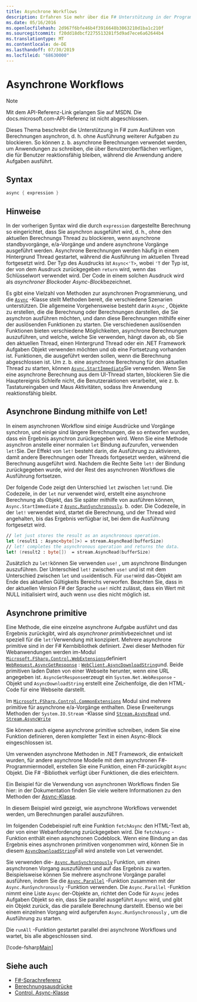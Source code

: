 ```yaml
---
title: Asynchrone Workflows
description: Erfahren Sie mehr über die F# Unterstützung in der Programmiersprache zum asynchronen Ausführen von Berechnungen, die ohne Blockierung der Ausführung anderer Aufgaben ausgeführt werden.
ms.date: 05/16/2016
ms.openlocfilehash: 2d967f6bfe46b4f3916648b3063210d1ba1c210f
ms.sourcegitcommit: f20dd18dbcf2275513281f5d9ad7ece6a62644b4
ms.translationtype: MT
ms.contentlocale: de-DE
ms.lasthandoff: 07/30/2019
ms.locfileid: "68630000"
---
```

# <a name="asynchronous-workflows"></a>Asynchrone Workflows

> [!NOTE]
> Mit dem API-Referenz-Link gelangen Sie auf MSDN.  Die docs.microsoft.com-API-Referenz ist nicht abgeschlossen.

Dieses Thema beschreibt die Unterstützung in F# zum Ausführen von Berechnungen asynchron, d. h. ohne Ausführung weiterer Aufgaben zu blockieren. So können z. b. asynchrone Berechnungen verwendet werden, um Anwendungen zu schreiben, die über Benutzeroberflächen verfügen, die für Benutzer reaktionsfähig bleiben, während die Anwendung andere Aufgaben ausführt.

## <a name="syntax"></a>Syntax

```fsharp
async { expression }
```

## <a name="remarks"></a>Hinweise

In der vorherigen Syntax wird die durch `expression` dargestellte Berechnung so eingerichtet, dass Sie asynchron ausgeführt wird, d. h., ohne den aktuellen Berechnungs Thread zu blockieren, wenn asynchrone standbyvorgänge, e/a-Vorgänge und andere asynchrone Vorgänge ausgeführt werden. Asynchrone Berechnungen werden häufig in einem Hintergrund Thread gestartet, während die Ausführung im aktuellen Thread fortgesetzt wird. Der Typ des Ausdrucks ist `Async<'T>`, wobei `'T` der Typ ist, der von dem Ausdruck zurückgegeben `return` wird, wenn das Schlüsselwort verwendet wird. Der Code in einem solchen Ausdruck wird als *asynchroner Block*oder *Async-Block*bezeichnet.

Es gibt eine Vielzahl von Methoden zur asynchronen Programmierung, und die [`Async`](https://msdn.microsoft.com/library/03eb4d12-a01a-4565-a077-5e83f17cf6f7) -Klasse stellt Methoden bereit, die verschiedene Szenarien unterstützen. Die allgemeine Vorgehensweise besteht darin `Async` , Objekte zu erstellen, die die Berechnung oder Berechnungen darstellen, die Sie asynchron ausführen möchten, und dann diese Berechnungen mithilfe einer der auslösenden Funktionen zu starten. Die verschiedenen auslösenden Funktionen bieten verschiedene Möglichkeiten, asynchrone Berechnungen auszuführen, und welche, welche Sie verwenden, hängt davon ab, ob Sie den aktuellen Thread, einen Hintergrund Thread oder ein .NET Framework Aufgaben Objekt verwenden möchten und ob eine Fortsetzung vorhanden ist. Funktionen, die ausgeführt werden sollen, wenn die Berechnung abgeschlossen ist. Um z. b. eine asynchrone Berechnung für den aktuellen Thread zu starten, können [`Async.StartImmediate`](https://msdn.microsoft.com/library/2f71d1cc-187f-48cf-ac66-e7fda41c46e3)Sie verwenden. Wenn Sie eine asynchrone Berechnung aus dem UI-Thread starten, blockieren Sie die Hauptereignis Schleife nicht, die Benutzeraktionen verarbeitet, wie z. b. Tastatureingaben und Maus Aktivitäten, sodass Ihre Anwendung reaktionsfähig bleibt.

## <a name="asynchronous-binding-by-using-let"></a>Asynchrone Bindung mithilfe von Let!

In einem asynchronen Workflow sind einige Ausdrücke und Vorgänge synchron, und einige sind längere Berechnungen, die so entworfen wurden, dass ein Ergebnis asynchron zurückgegeben wird. Wenn Sie eine Methode asynchron anstelle einer normalen `let` Bindung aufzurufen, verwenden `let!`Sie. Der Effekt von `let!` besteht darin, die Ausführung zu aktivieren, damit andere Berechnungen oder Threads fortgesetzt werden, während die Berechnung ausgeführt wird. Nachdem die Rechte Seite `let!` der Bindung zurückgegeben wurde, wird der Rest des asynchronen Workflows die Ausführung fortsetzen.

Der folgende Code zeigt den Unterschied `let` zwischen `let!`und. Die Codezeile, in der `let` nur verwendet wird, erstellt eine asynchrone Berechnung als Objekt, das Sie später mithilfe von ausführen können, `Async.StartImmediate` z [`Async.RunSynchronously`](https://msdn.microsoft.com/library/0a6663a9-50f2-4d38-8bf3-cefd1a51fd6b). b. oder. Die Codezeile, in der `let!` verwendet wird, startet die Berechnung, und der Thread wird angehalten, bis das Ergebnis verfügbar ist, bei dem die Ausführung fortgesetzt wird.

```fsharp
// let just stores the result as an asynchronous operation.
let (result1 : Async<byte[]>) = stream.AsyncRead(bufferSize)
// let! completes the asynchronous operation and returns the data.
let! (result2 : byte[])  = stream.AsyncRead(bufferSize)
```

Zusätzlich zu `let!`können Sie verwenden `use!` , um asynchrone Bindungen auszuführen. Der Unterschied `let!` zwischen `use!` und ist mit dem Unterschied zwischen `let` und `use`identisch. Für `use!`wird das-Objekt am Ende des aktuellen Gültigkeits Bereichs verworfen. Beachten Sie, dass in der aktuellen Version F# der Sprache `use!` nicht zulässt, dass ein Wert mit NULL initialisiert wird, auch wenn `use` dies nicht möglich ist.

## <a name="asynchronous-primitives"></a>Asynchrone primitive

Eine Methode, die eine einzelne asynchrone Aufgabe ausführt und das Ergebnis zurückgibt, wird als *asynchroner primitiv*bezeichnet und ist speziell für die `let!`Verwendung mit konzipiert. Mehrere asynchrone primitive sind in der F# Kernbibliothek definiert. Zwei dieser Methoden für Webanwendungen werden im-Modul [`Microsoft.FSharp.Control.WebExtensions`](https://msdn.microsoft.com/library/95ef17bc-ee3f-44ba-8a11-c90fcf4cf003)definiert [`WebRequest.AsyncGetResponse`](https://msdn.microsoft.com/library/09a60c31-e6e2-4b5c-ad23-92a86e50060c) : [`WebClient.AsyncDownloadString`](https://msdn.microsoft.com/library/8a85a9b7-f712-4cac-a0ce-0a797f8ea32a)und. Beide primitiven laden Daten von einer Webseite herunter, wenn eine URL angegeben ist. `AsyncGetResponse`erzeugt ein `System.Net.WebResponse` -Objekt und `AsyncDownloadString` erstellt eine Zeichenfolge, die den HTML-Code für eine Webseite darstellt.

Im [`Microsoft.FSharp.Control.CommonExtensions`](https://msdn.microsoft.com/library/2edb67cb-6814-4a30-849f-b6dbdd042396) Modul sind mehrere primitive für asynchrone e/a-Vorgänge enthalten. Diese Erweiterungs Methoden der `System.IO.Stream` -Klasse sind [`Stream.AsyncRead`](https://msdn.microsoft.com/library/85698aaa-bdda-47e6-abed-3730f59fda5e) und. [`Stream.AsyncWrite`](https://msdn.microsoft.com/library/1b0a2751-e42a-47e1-bd27-020224adc618)

Sie können auch eigene asynchrone primitive schreiben, indem Sie eine Funktion definieren, deren kompletter Text in einen Async-Block eingeschlossen ist.

Um verwenden asynchrone Methoden in .NET Framework, die entwickelt wurden, für andere asynchrone Modelle mit dem asynchronen F#-Programmiermodell, erstellen Sie eine Funktion, einen F#-zurückgibt `Async` Objekt. Die F# -Bibliothek verfügt über Funktionen, die dies erleichtern.

Ein Beispiel für die Verwendung von asynchronen Workflows finden Sie hier: in der Dokumentation finden Sie viele weitere Informationen zu den Methoden der [Async-Klasse](https://msdn.microsoft.com/library/03eb4d12-a01a-4565-a077-5e83f17cf6f7).

In diesem Beispiel wird gezeigt, wie asynchrone Workflows verwendet werden, um Berechnungen parallel auszuführen.

Im folgenden Codebeispiel ruft eine Funktion `fetchAsync` den HTML-Text ab, der von einer Webanforderung zurückgegeben wird. Die `fetchAsync` -Funktion enthält einen asynchronen Codeblock. Wenn eine Bindung an das Ergebnis eines asynchronen primitiven vorgenommen wird, können Sie in diesem [`AsyncDownloadString`](https://msdn.microsoft.com/library/8a85a9b7-f712-4cac-a0ce-0a797f8ea32a)Fall wird anstelle von Let verwendet.

Sie verwenden die- [`Async.RunSynchronously`](https://msdn.microsoft.com/library/0a6663a9-50f2-4d38-8bf3-cefd1a51fd6b) Funktion, um einen asynchronen Vorgang auszuführen und auf das Ergebnis zu warten. Beispielsweise können Sie mehrere asynchrone Vorgänge parallel ausführen, indem Sie die [`Async.Parallel`](https://msdn.microsoft.com/library/aa9b0355-2d55-4858-b943-cbe428de9dc4) -Funktion zusammen mit der `Async.RunSynchronously` -Funktion verwenden. Die `Async.Parallel` -Funktion nimmt eine Liste `Async` der-Objekte an, richtet den Code für `Async` jedes Aufgaben Objekt so ein, dass Sie parallel ausgeführt `Async` wird, und gibt ein Objekt zurück, das die parallele Berechnung darstellt. Ebenso wie bei einem einzelnen Vorgang wird aufgerufen `Async.RunSynchronously` , um die Ausführung zu starten.

Die `runAll` -Funktion gestartet parallel drei asynchrone Workflows und wartet, bis alle abgeschlossen sind.

[!code-fsharp[Main](~/samples/snippets/fsharp/lang-ref-2/snippet8003.fs)]

## <a name="see-also"></a>Siehe auch

- [F#-Sprachreferenz](index.md)
- [Berechnungsausdrücke](computation-expressions.md)
- [Control. Async-Klasse](https://msdn.microsoft.com/visualfsharpdocs/conceptual/control.async-class-%5bfsharp%5d)
